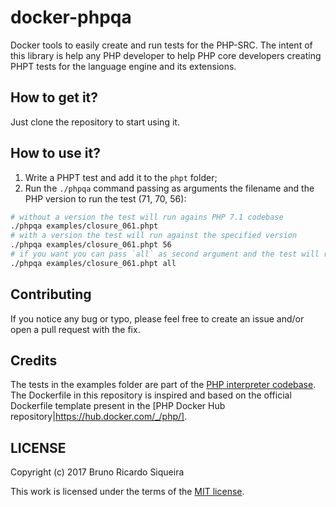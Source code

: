 # docker-phpqa

Docker tools to easily create and run tests for the PHP-SRC. The intent of this library is help any PHP developer to
help PHP core developers creating PHPT tests for the language engine and its extensions.

## How to get it?

Just clone the repository to start using it.

## How to use it?

1. Write a PHPT test and add it to the `phpt` folder;
2. Run the `./phpqa` command passing as arguments the filename and the PHP version to run the test (71, 70, 56):
````bash
# without a version the test will run agains PHP 7.1 codebase
./phpqa examples/closure_061.phpt
# with a version the test will run against the specified version
./phpqa examples/closure_061.phpt 56
# if you want you can pass `all` as second argument and the test will run against all versions
./phpqa examples/closure_061.phpt all
````

## Contributing

If you notice any bug or typo, please feel free to create an issue and/or open a pull request with the fix.

## Credits

The tests in the examples folder are part of the [PHP interpreter codebase][php-src]. The Dockerfile in this repository
is inspired and based on the official Dockerfile template present in the [PHP Docker Hub repository|https://hub.docker.com/_/php/].

## LICENSE

Copyright (c) 2017 Bruno Ricardo Siqueira

This work is licensed under the terms of the [MIT license][license].

[php-src]: https://github.com/php/php-src
[license]: https://github.com/brunoric/docker-phpqa/blob/master/LICENSE